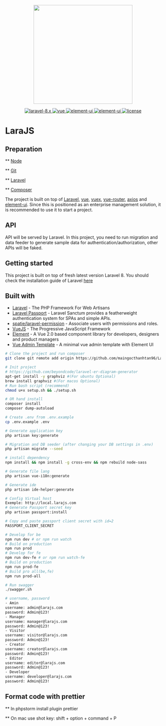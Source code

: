 <p align="center">
  <img width="320" src="https://cdn-images-1.medium.com/max/2600/0*rHWrSMikANaGuc11">
</p>
<p align="center">
  <a href="https://github.com/vuejs/vue">
    <img src="https://img.shields.io/badge/laravel-8.x-red.svg" alt="laravel-8.x">
  </a>
  <a href="https://laravel.com/docs/5.8">
    <img src="https://img.shields.io/badge/vue-2.6.12-brightgreen.svg" alt="vue">
  </a>
  <a href="https://github.com/ElemeFE/element">
    <img src="https://img.shields.io/badge/element--ui-2.15.1-brightgreen.svg" alt="element-ui">
  </a>
  <a href="https://tailwindcss.com/docs/installation">
    <img src="https://img.shields.io/badge/tailwindcss-2.1.1-brightgreen.svg" alt="element-ui">
  </a>
  <a href="https://github.com/PanJiaChen/vue-element-admin/blob/master/LICENSE">
    <img src="https://img.shields.io/badge/license-MIT-brightgreen.svg" alt="license">
  </a>
</p>

# LaraJS

## Preparation
** [Node](http://nodejs.org/)

** [Git](https://git-scm.com/)

** [Laravel](https://laravel.com/)

** [Composer](https://getcomposer.org/)

The project is built on top of [Laravel](https://laravel.com), [vue](https://cn.vuejs.org/index.html), [vuex](https://vuex.vuejs.org/zh-cn/), [vue-router](https://router.vuejs.org/zh-cn/), [axios](https://github.com/axios/axios) and [element-ui](https://github.com/ElemeFE/element). Since this is positioned as an enterprise management solution, it is recommended to use it to start a project.

## API
API will be served by Laravel. In this project, you need to run migration and data feeder to generate sample data for authentication/authorization, other APIs will be faked.

## Getting started
This project is built on top of fresh latest version Laravel 8. You should check the installation guide of Laravel [here](https://laravel.com/docs/8.x)

## Built with
* [Laravel](https://laravel.com/) - The PHP Framework For Web Artisans
* [Laravel Passport](https://github.com/laravel/passport) - Laravel Sanctum provides a featherweight authentication system for SPAs and simple APIs.
* [spatie/laravel-permission](https://github.com/spatie/laravel-permission) - Associate users with permissions and roles.
* [VueJS](https://vuejs.org/) - The Progressive JavaScript Framework
* [Element](https://element.eleme.io/) - A  Vue 2.0 based component library for developers, designers and product managers
* [Vue Admin Template](https://github.com/PanJiaChen/vue-admin-template) - A minimal vue admin template with Element UI

```bash
# Clone the project and run composer
git clone git remote add origin https://github.com/maingocthanhtan96/LaraJS.git

# Init project
# https://github.com/beyondcode/laravel-er-diagram-generator
apt-get install -y graphviz #(For ubuntu Optional)
brew install graphviz #(For macos Optional)
# Run bash script (recommend)
chmod u+x setup.sh && ./setup.sh

# OR hand install
composer install
composer dump-autoload

# Create .env from .env.example
cp .env.example .env

# Generate application key
php artisan key:generate

# Migration and DB seeder (after changing your DB settings in .env)
php artisan migrate --seed

# install dependency
npm install && npm install -g cross-env && npm rebuild node-sass

# Generate file lang
php artisan vue-i18n:generate

# Generate ide
php artisan ide-helper:generate

# Config Virtual host 
Exemple: http://local.larajs.com
# Generate Passport secret key
php artisan passport:install

# Copy and paste passport client secret with id=2
PASSPORT_CLIENT_SECRET

# Develop for be
npm run dev # or npm run watch
# Build on production
npm run prod
# Develop for fe
npm run dev-fe # or npm run watch-fe
# Build on production
npm run prod-fe
# Build pro all(be,fe)
npm run prod-all

# Run swagger
./swagger.sh

# username, password
- Amin
username: admin@larajs.com
password: Admin@123!
- Manager
username: manager@larajs.com
password: Admin@123!
- Visitor 
username: visitor@larajs.com
password: Admin@123!
- Creator 
username: creator@larajs.com
password: Admin@123!
- Editor 
username: editor@larajs.com
password: Admin@123!
- Developer
username: developer@larajs.com
password: Admin@123!
```

## Format code with prettier
** In phpstorm install plugin prettier

** On mac use shot key: shift + option + command + P
